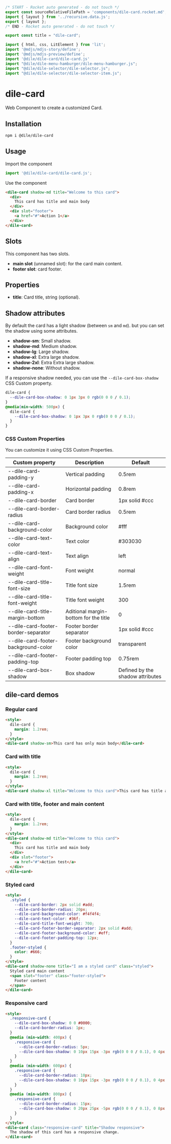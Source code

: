 ```js server
/* START - Rocket auto generated - do not touch */
export const sourceRelativeFilePath = 'components/dile-card.rocket.md';
import { layout } from '../recursive.data.js';
export { layout };
/* END - Rocket auto generated - do not touch */

export const title = "dile-card";

```

```js script
import { html, css, LitElement } from 'lit'; 
import '@mdjs/mdjs-story/define';
import '@mdjs/mdjs-preview/define';
import '@dile/dile-card/dile-card.js'
import "@dile/dile-menu-hamburger/dile-menu-hamburger.js";
import "@dile/dile-selector/dile-selector.js";
import "@dile/dile-selector/dile-selector-item.js";
```

# dile-card

Web Component to create a customized Card.

## Installation

```bash
npm i @dile/dile-card
```

## Usage

Import the component

```javascript
import '@dile/dile-card/dile-card.js';
```

Use the component

```html
<dile-card shadow-md title="Welcome to this card">
  <div>
    This card has title and main body
  </div>
  <div slot="footer">
    <a href="#">Action 1</a>
  </div>
</dile-card>
```

## Slots

This component has two slots.

- **main slot** (unnamed slot): for the card main content.
- **footer slot**: card footer.

## Properties

- **title**: Card title, string (optional).

## Shadow attributes

By default the card has a light shadow (between `sm` and `md`). but you can set the shadow using some attributes.

- **shadow-sm**: Small shadow.
- **shadow-md**: Medium shadow.
- **shadow-lg**: Large shadow.
- **shadow-xl**: Extra large shadow.
- **shadow-2xl**: Extra Extra large shadow.
- **shadow-none**: Without shadow.

If a responsive shadow needed, you can use the ```--dile-card-box-shadow``` CSS Custom property.

```css
dile-card {
  --dile-card-box-shadow: 0 1px 3px 0 rgb(0 0 0 / 0.1);
}
@media(min-width: 500px) {
  dile-card {
    --dile-card-box-shadow: 0 1px 3px 0 rgb(0 0 0 / 0.1);
  } 
}
```

### CSS Custom Properties

You can customize it using CSS Custom Properties.

Custom property | Description | Default
----------------|-------------|---------
--dile-card-padding-y | Vertical padding | 0.5rem
--dile-card-padding-x | Horizontal padding | 0.8rem
--dile-card-border | Card border | 1px solid #ccc
--dile-card-border-radius | Card border radius | 0.5rem
--dile-card-background-color | Background color | #fff
--dile-card-text-color | Text color | #303030
--dile-card-text-align | Text align | left
--dile-card-font-weight | Font weight | normal
--dile-card-title-font-size | Title font size | 1.5rem
--dile-card-title-font-weight | Title font weight | 300
--dile-card-title-margin-bottom | Aditional margin-bottom for the title | 0
--dile-card-footer-border-separator | Footer border separator | 1px solid #ccc
--dile-card-footer-background-color | Footer background color | transparent
--dile-card-footer-padding-top | Footer padding top | 0.75rem
--dile-card-box-shadow | Box shadow | Defined by the shadow attributes

## dile-card demos

### Regular card

```html preview-story
<style>
  dile-card {
    margin: 1.2rem;
  }
</style>
<dile-card shadow-sm>This card has only main body</dile-card>
```

### Card with title

```html preview-story
<style>
  dile-card {
    margin: 1.2rem;
  }
</style>
<dile-card shadow-xl title="Welcome to this card">This card has title and main body</dile-card>
```

### Card with title, footer and main content

```html preview-story
<style>
  dile-card {
    margin: 1.2rem;
  }
</style>
<dile-card shadow-md title="Welcome to this card">
  <div>
    This card has title and main body
  </div>
  <div slot="footer">
    <a href="#">Action test</a>
  </div>
</dile-card>
```

### Styled card

```html preview-story
<style>
  .styled {
    --dile-card-border: 2px solid #add;
    --dile-card-border-radius: 20px;
    --dile-card-background-color: #f4f4f4;
    --dile-card-text-color: #36f;
    --dile-card-title-font-weight: 700;
    --dile-card-footer-border-separator: 2px solid #add;
    --dile-card-footer-background-color: #eff;
    --dile-card-footer-padding-top: 12px;
  }
  .footer-styled {
    color: #666;
  }
</style>
<dile-card shadow-none title="I am a styled card" class="styled">
  Styled card main content
  <span slot="footer" class="footer-styled">
    Footer content
  </span>
</dile-card>
```

### Responsive card

```html preview-story
<style>
  .responsive-card {
    --dile-card-box-shadow: 0 0 #0000;
    --dile-card-border-radius: 1px;
  }
  @media (min-width: 400px) {
    .responsive-card {
      --dile-card-border-radius: 5px;
      --dile-card-box-shadow: 0 10px 15px -3px rgb(0 0 0 / 0.1), 0 4px 6px -4px rgb(0 0 0 / 0.1);
    }
  }
  @media (min-width: 600px) {
    .responsive-card {
      --dile-card-border-radius: 10px;
      --dile-card-box-shadow: 0 10px 15px -3px rgb(0 0 0 / 0.1), 0 4px 6px -4px rgb(0 0 0 / 0.1);
    }
  }
  @media (min-width: 800px) {
    .responsive-card {
      --dile-card-border-radius: 15px;
      --dile-card-box-shadow: 0 20px 25px -5px rgb(0 0 0 / 0.1), 0 8px 10px -6px rgb(0 0 0 / 0.1);
    }
  }
</style>
<dile-card class="responsive-card" title="Shadow responsive">
  The shadow of this card has a responsive change.
</dile-card>
```
